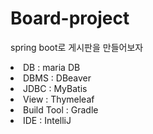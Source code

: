 # Board-project

<p>spring boot로 게시판을 만들어보자</p>

<li>DB : maria DB</li>
<li>DBMS : DBeaver</li>
<li>JDBC : MyBatis</li>
<li>View : Thymeleaf</li>
<li>Build Tool : Gradle</li>
<li>IDE : IntelliJ</li>
